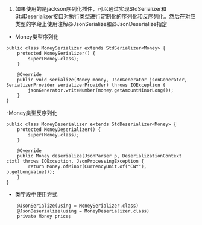 1. 如果使用的是jackson序列化插件，可以通过实现StdSerializer<T>和StdDeserializer<T>接口对执行类型进行定制化的序列化和反序列化。然后在对应类型的字段上使用注解@JsonSerialize和@JsonDeserialize指定
 - Money类型序列化
```
public class MoneySerializer extends StdSerializer<Money> {
    protected MoneySerializer() {
        super(Money.class);
    }

    @Override
    public void serialize(Money money, JsonGenerator jsonGenerator, SerializerProvider serializerProvider) throws IOException {
        jsonGenerator.writeNumber(money.getAmountMinorLong());
    }
}
```
 -Money类型反序列化
```
public class MoneyDeserializer extends StdDeserializer<Money> {
    protected MoneyDeserializer() {
        super(Money.class);
    }

    @Override
    public Money deserialize(JsonParser p, DeserializationContext ctxt) throws IOException, JsonProcessingException {
        return Money.ofMinor(CurrencyUnit.of("CNY"), p.getLongValue());
    }
}
```
 - 类字段中使用方式
```
    @JsonSerialize(using = MoneySerializer.class)
    @JsonDeserialize(using = MoneyDeserializer.class)
    private Money price;
```
